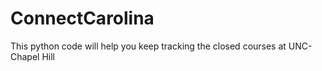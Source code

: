 # ConnectCarolina
This python code will help you keep tracking the closed courses at UNC-Chapel Hill
